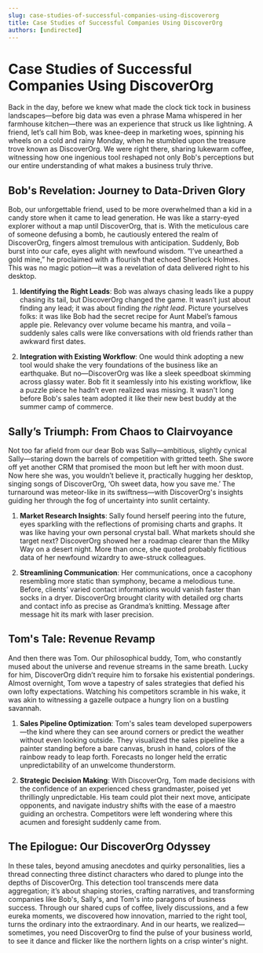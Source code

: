 ```yaml
---
slug: case-studies-of-successful-companies-using-discoverorg
title: Case Studies of Successful Companies Using DiscoverOrg
authors: [undirected]
---
```



# Case Studies of Successful Companies Using DiscoverOrg

Back in the day, before we knew what made the clock tick tock in business landscapes—before big data was even a phrase Mama whispered in her farmhouse kitchen—there was an experience that struck us like lightning. A friend, let’s call him Bob, was knee-deep in marketing woes, spinning his wheels on a cold and rainy Monday, when he stumbled upon the treasure trove known as DiscoverOrg. We were right there, sharing lukewarm coffee, witnessing how one ingenious tool reshaped not only Bob's perceptions but our entire understanding of what makes a business truly thrive.

## Bob's Revelation: Journey to Data-Driven Glory

Bob, our unforgettable friend, used to be more overwhelmed than a kid in a candy store when it came to lead generation. He was like a starry-eyed explorer without a map until DiscoverOrg, that is. With the meticulous care of someone defusing a bomb, he cautiously entered the realm of DiscoverOrg, fingers almost tremulous with anticipation. Suddenly, Bob burst into our cafe, eyes alight with newfound wisdom. “I’ve unearthed a gold mine,” he proclaimed with a flourish that echoed Sherlock Holmes. This was no magic potion—it was a revelation of data delivered right to his desktop. 

1. **Identifying the Right Leads**: 
   Bob was always chasing leads like a puppy chasing its tail, but DiscoverOrg changed the game. It wasn’t just about finding any lead; it was about finding *the right lead*. Picture yourselves folks: it was like Bob had the secret recipe for Aunt Mabel’s famous apple pie. Relevancy over volume became his mantra, and voila – suddenly sales calls were like conversations with old friends rather than awkward first dates.

2. **Integration with Existing Workflow**:
   One would think adopting a new tool would shake the very foundations of the business like an earthquake. But no—DiscoverOrg was like a sleek speedboat skimming across glassy water. Bob fit it seamlessly into his existing workflow, like a puzzle piece he hadn’t even realized was missing. It wasn't long before Bob's sales team adopted it like their new best buddy at the summer camp of commerce.

## Sally’s Triumph: From Chaos to Clairvoyance

Not too far afield from our dear Bob was Sally—ambitious, slightly cynical Sally—staring down the barrels of competition with gritted teeth. She swore off yet another CRM that promised the moon but left her with moon dust. Now here she was, you wouldn’t believe it, practically hugging her desktop, singing songs of DiscoverOrg, ‘Oh sweet data, how you save me.’ The turnaround was meteor-like in its swiftness—with DiscoverOrg's insights guiding her through the fog of uncertainty into sunlit certainty.

1. **Market Research Insights**: 
   Sally found herself peering into the future, eyes sparkling with the reflections of promising charts and graphs. It was like having your own personal crystal ball. What markets should she target next? DiscoverOrg showed her a roadmap clearer than the Milky Way on a desert night. More than once, she quoted probably fictitious data of her newfound wizardry to awe-struck colleagues. 

2. **Streamlining Communication**:
   Her communications, once a cacophony resembling more static than symphony, became a melodious tune. Before, clients’ varied contact informations would vanish faster than socks in a dryer. DiscoverOrg brought clarity with detailed org charts and contact info as precise as Grandma’s knitting. Message after message hit its mark with laser precision.

## Tom's Tale: Revenue Revamp

And then there was Tom. Our philosophical buddy, Tom, who constantly mused about the universe and revenue streams in the same breath. Lucky for him, DiscoverOrg didn’t require him to forsake his existential ponderings. Almost overnight, Tom wove a tapestry of sales strategies that defied his own lofty expectations. Watching his competitors scramble in his wake, it was akin to witnessing a gazelle outpace a hungry lion on a bustling savannah.

1. **Sales Pipeline Optimization**: 
   Tom's sales team developed superpowers—the kind where they can see around corners or predict the weather without even looking outside. They visualized the sales pipeline like a painter standing before a bare canvas, brush in hand, colors of the rainbow ready to leap forth. Forecasts no longer held the erratic unpredictability of an unwelcome thunderstorm.

2. **Strategic Decision Making**: 
   With DiscoverOrg, Tom made decisions with the confidence of an experienced chess grandmaster, poised yet thrillingly unpredictable. His team could plot their next move, anticipate opponents, and navigate industry shifts with the ease of a maestro guiding an orchestra. Competitors were left wondering where this acumen and foresight suddenly came from.

## The Epilogue: Our DiscoverOrg Odyssey

In these tales, beyond amusing anecdotes and quirky personalities, lies a thread connecting three distinct characters who dared to plunge into the depths of DiscoverOrg. This detection tool transcends mere data aggregation; it’s about shaping stories, crafting narratives, and transforming companies like Bob's, Sally's, and Tom's into paragons of business success. Through our shared cups of coffee, lively discussions, and a few eureka moments, we discovered how innovation, married to the right tool, turns the ordinary into the extraordinary. And in our hearts, we realized—sometimes, you need DiscoverOrg to find the pulse of your business world, to see it dance and flicker like the northern lights on a crisp winter's night.